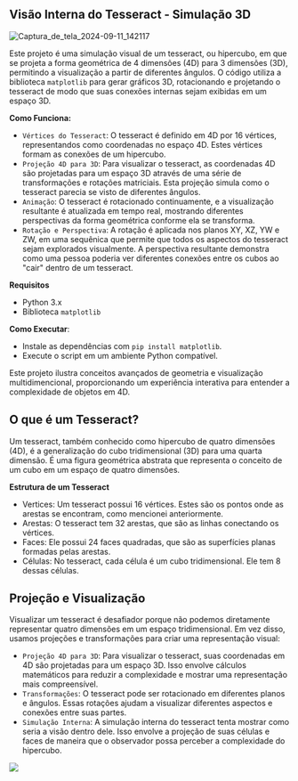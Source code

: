 ## Visão Interna do Tesseract - Simulação 3D

![Captura_de_tela_2024-09-11_142117](https://github.com/user-attachments/assets/8ae3fcba-a187-4974-9ffb-341435094d2e)

Este projeto é uma simulação visual de um tesseract, ou hipercubo, em que se projeta a forma geométrica de 4 dimensões (4D) para 3 dimensões (3D), permitindo a visualização a partir de diferentes ângulos. O código utiliza a biblioteca `matplotlib` para gerar gráficos 3D, rotacionando e projetando o tesseract de modo que suas conexões internas sejam exibidas em um espaço 3D.

**Como Funciona:**

- `Vértices do Tesseract`: O tesseract é definido em 4D por 16 vértices, representandos como coordenadas no espaço 4D. Estes vértices formam as conexões de um hipercubo.
- `Projeção 4D para 3D`: Para visualizar o tesseract, as coordenadas 4D são projetadas para um espaço 3D através de uma série de transformações e rotações matriciais. Esta projeção simula como o tesseract parecia se visto de diferentes ângulos.
- `Animação`: O tesseract é rotacionado continuamente, e a visualização resultante é atualizada em tempo real, mostrando diferentes perspectivas da forma geométrica conforme ela se transforma.
- `Rotação e Perspectiva`: A rotação é aplicada nos planos XY, XZ, YW e ZW, em uma sequênica que permite que todos os aspectos do tesseract sejam explorados visualmente. A perspectiva resultante demonstra como uma pessoa poderia ver diferentes conexões entre os cubos ao "cair" dentro de um tesseract.

 **Requisitos**

 - Python 3.x
 - Biblioteca `matplotlib`
 
  **Como Executar**:

  - Instale as dependências com `pip install matplotlib`.
  - Execute o script em um ambiente Python compatível.
 
  Este projeto ilustra conceitos avançados de geometria e visualização multidimencional, proporcionando um experiência interativa para entender a complexidade de objetos em 4D.

  ## O que é um Tesseract?
  
  Um tesseract, também conhecido como hipercubo de quatro dimensões (4D), é a generalização do cubo tridimensional (3D) para uma quarta dimensão. É uma figura geométrica abstrata que representa o conceito de um cubo em um espaço de quatro dimensões.

  **Estrutura de um Tesseract**
  - Vertices: Um tesseract possui 16 vértices. Estes são os pontos onde as arestas se encontram, como mencionei anteriormente.
  - Arestas: O tesseract tem 32 arestas, que são as linhas conectando os vértices.
  - Faces: Ele possui 24 faces quadradas, que são as superfícies planas formadas pelas arestas.
  - Células: No tesseract, cada célula é um cubo tridimensional. Ele tem 8 dessas células.
 
  ## Projeção e Visualização
  Visualizar um tesseract é desafiador porque não podemos diretamente representar quatro dimensões em um espaço tridimensional. Em vez disso, usamos projeções e transformações para criar uma representação visual:

  - `Projeção 4D para 3D`: Para visualizar o tesseract, suas coordenadas em 4D são projetadas para um espaço 3D. Isso envolve cálculos matemáticos para reduzir a complexidade e mostrar uma representação mais compreensível.
  - `Transformações`: O tesseract pode ser rotacionado em diferentes planos e ângulos. Essas rotações ajudam a visualizar diferentes aspectos e conexões entre suas partes.
  - `Simulação Interna`: A simulação interna do tesseract tenta mostrar como seria a visão dentro dele. Isso envolve a projeção de suas células e faces de maneira que o observador possa perceber a complexidade do hipercubo.


  
<img src="https://capsule-render.vercel.app/api?type=waving&color=gradient&height=65&section=footer"/>
